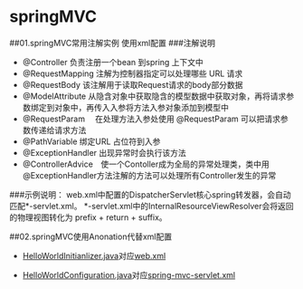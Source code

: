 # springMVC
##01.springMVC常用注解实例 使用xml配置
###注解说明
- @Controller        负责注册一个bean 到spring 上下文中
- @RequestMapping    注解为控制器指定可以处理哪些 URL 请求
- @RequestBody       该注解用于读取Request请求的body部分数据
- @ModelAttribute    从隐含对象中获取隐含的模型数据中获取对象，再将请求参数绑定到对象中，再传入入参将方法入参对象添加到模型中 
- @RequestParam　    在处理方法入参处使用 @RequestParam 可以把请求参 数传递给请求方法
- @PathVariable      绑定URL 占位符到入参
- @ExceptionHandler  出现异常时会执行该方法
- @ControllerAdvice　使一个Contoller成为全局的异常处理类，类中用@ExceptionHandler方法注解的方法可以处理所有Controller发生的异常

###示例说明：
    web.xml中配置的DispatcherServlet核心spring转发器，会自动匹配*-servlet.xml。
    *-servlet.xml中的InternalResourceViewResolver会将返回的物理视图转化为 prefix + return + suffix。

##02.springMVC使用Anonation代替xml配置
- [HelloWorldInitianlizer.java](https://github.com/mzkwy/springMVC/blob/master/02.annotationSpringMVC/src/main/java/com/licyun/configuration/HelloWorldInitializer.java)对应[web.xml](https://github.com/mzkwy/springMVC/blob/master/01.helloSpringMVC/src/main/webapp/WEB-INF/web.xml)

- [HelloWorldConfiguration.java](https://github.com/mzkwy/springMVC/blob/master/02.annotationSpringMVC/src/main/java/com/licyun/configuration/HelloWorldConfiguration.java)对应[spring-mvc-servlet.xml](https://github.com/mzkwy/springMVC/blob/master/01.helloSpringMVC/src/main/webapp/WEB-INF/mvc-dispatcher-servlet.xml)


